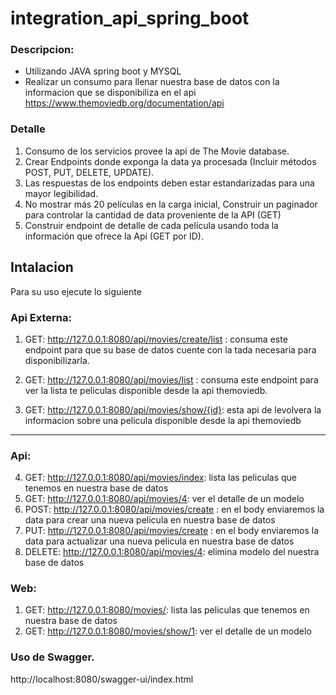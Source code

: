 # integration_api_spring_boot

### Descripcion:
- Utilizando JAVA spring boot y MYSQL
- Realizar un consumo para llenar nuestra base de datos con la informacion que se disponibiliza en el api    https://www.themoviedb.org/documentation/api

### Detalle

1. Consumo de los servicios provee la api de The Movie database. 
2. Crear Endpoints donde exponga la data ya procesada (Incluir métodos POST, PUT, DELETE, UPDATE).
3. Las respuestas de los endpoints deben estar estandarizadas para una mayor legibilidad.
4. No mostrar más 20 películas en la carga inicial, Construir un paginador para controlar la cantidad de data
proveniente de la API (GET)
5. Construir endpoint de detalle de cada película usando toda la información que ofrece la Api (GET por ID).

## Intalacion
Para su uso ejecute lo siguiente

### Api Externa:

1. GET: http://127.0.0.1:8080/api/movies/create/list : consuma este endpoint para que su base de datos cuente con la tada necesaria para disponibilizarla.

2.  GET: http://127.0.0.1:8080/api/movies/list : consuma este endpoint para ver la lista te peliculas disponible desde la api themoviedb.

3.  GET: http://127.0.0.1:8080/api/movies/show/{id}: esta api de levolvera la informacion sobre una pelicula disponible desde la api themoviedb

________________________________________________________________________________________________________

### Api:

4.  GET: http://127.0.0.1:8080/api/movies/index: lista las peliculas que tenemos en nuestra base de datos
5.  GET: http://127.0.0.1:8080/api/movies/4: ver el detalle de un modelo
6.  POST: http://127.0.0.1:8080/api/movies/create : en el body enviaremos la data para crear una nueva pelicula en nuestra base de datos
7.  PUT: http://127.0.0.1:8080/api/movies/create : en el body enviaremos la data para actualizar una nueva pelicula en nuestra base de datos
8.  DELETE: http://127.0.0.1:8080/api/movies/4: elimina modelo del nuestra base de datos

### Web: 

1. GET: http://127.0.0.1:8080/movies/: lista las peliculas que tenemos en nuestra base de datos
2. GET: http://127.0.0.1:8080/movies/show/1: ver el detalle de un modelo

### Uso de Swagger.

http://localhost:8080/swagger-ui/index.html

